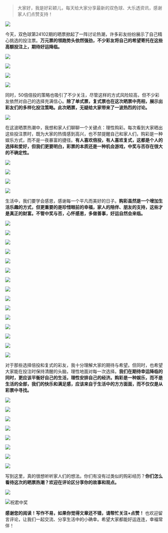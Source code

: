 > 大家好，我是好彩颖儿，每天给大家分享最新的双色球、大乐透资讯，感谢家人们点赞支持！

![](https://cdn.jsdelivr.net/gh/wangwenjie1314/PicCDN/2024-7-11/1720660897499-image.png)


今天，双色球第24102期的晒票掀起了一阵讨论热潮，许多彩友纷纷展示了自己精心挑选的投注票。**万元票的领跑势头依然强劲，不少彩友将自己的希望寄托在这些高额投注上，期待好运降临。**


![](https://cdn.jsdelivr.net/gh/wangwenjie1314/PicCDN/2024-9-3/1725343501556-image.png)


![](https://cdn.jsdelivr.net/gh/wangwenjie1314/PicCDN/2024-9-3/1725343403781-image.png)


![](https://cdn.jsdelivr.net/gh/wangwenjie1314/PicCDN/2024-9-3/1725343485988-image.png)


![](https://cdn.jsdelivr.net/gh/wangwenjie1314/PicCDN/2024-9-3/1725343149101-image.png)


同时，50倍倍投的策略也吸引了不少关注，尽管这样的方式风险较高，但不少彩友依然对自己的选择充满信心。**除了单式票，复式票也在这次晒票中亮相，展示出彩友们的多样化投注策略。此次晒票，无疑给大家带来了一波热烈的讨论。**


![](https://cdn.jsdelivr.net/gh/wangwenjie1314/PicCDN/2024-9-3/1725343510089-image.png)



在这波晒票热潮中，我想和家人们聊聊一个关键点：理性购彩。每次看到大家晒出这些投注票时，既为大家的热情感到高兴，也不禁提醒自己和家人们，购彩是一种娱乐方式，而不是一夜暴富的捷径。**有人喜欢倍投，有人喜欢复式，这都是个人的选择和爱好，但我们更要明白，彩票的本质还是一种机会游戏，中奖与否存在很大的不确定性。**


![](https://cdn.jsdelivr.net/gh/wangwenjie1314/PicCDN/2024-9-3/1725343517442-image.png)


![](https://cdn.jsdelivr.net/gh/wangwenjie1314/PicCDN/2024-9-3/1725344249670-image.png)


![](https://cdn.jsdelivr.net/gh/wangwenjie1314/PicCDN/2024-9-3/1725344125408-image.png)


![](https://cdn.jsdelivr.net/gh/wangwenjie1314/PicCDN/2024-9-3/1725344182143-image.png)


生活中，我们要学会感恩，感谢每一个平凡而美好的日子。**购彩虽然是一个增加生活乐趣的方式，但更重要的是珍惜眼前的幸福，家人的陪伴、朋友的支持，这些才是真正的财富。不管中奖与否，心怀感恩，多做善事，好运自然会来临。**


![](https://cdn.jsdelivr.net/gh/wangwenjie1314/PicCDN/2024-9-3/1725343527871-image.png)

![](https://cdn.jsdelivr.net/gh/wangwenjie1314/PicCDN/2024-9-3/1725343524076-image.png)

![](https://cdn.jsdelivr.net/gh/wangwenjie1314/PicCDN/2024-9-3/1725343538163-image.png)

![](https://cdn.jsdelivr.net/gh/wangwenjie1314/PicCDN/2024-9-3/1725343533326-image.png)

![](https://cdn.jsdelivr.net/gh/wangwenjie1314/PicCDN/2024-9-3/1725343991748-image.png)


![](https://cdn.jsdelivr.net/gh/wangwenjie1314/PicCDN/2024-9-3/1725344050852-image.png)


![](https://cdn.jsdelivr.net/gh/wangwenjie1314/PicCDN/2024-9-3/1725343799001-image.png)

![](https://cdn.jsdelivr.net/gh/wangwenjie1314/PicCDN/2024-9-3/1725343778548-image.png)


![](https://cdn.jsdelivr.net/gh/wangwenjie1314/PicCDN/2024-9-3/1725344002003-image.png)


![](https://cdn.jsdelivr.net/gh/wangwenjie1314/PicCDN/2024-9-3/1725343555582-image.png)

![](https://cdn.jsdelivr.net/gh/wangwenjie1314/PicCDN/2024-9-3/1725343550308-image.png)


![](https://cdn.jsdelivr.net/gh/wangwenjie1314/PicCDN/2024-9-3/1725343690224-image.png)

![](https://cdn.jsdelivr.net/gh/wangwenjie1314/PicCDN/2024-9-3/1725343700924-image.png)

![](https://cdn.jsdelivr.net/gh/wangwenjie1314/PicCDN/2024-9-3/1725343979987-image.png)

![](https://cdn.jsdelivr.net/gh/wangwenjie1314/PicCDN/2024-9-3/1725343973266-image.png)


对于那些选择倍投和复式的彩友，我十分理解大家的期待与希望。但同时，也希望大家能在投注时保持清醒的头脑，理性地面对每一次选择。**我们在期待幸运降临的同时，更应该平衡好自己的生活，理性安排自己的经济。购彩是一种娱乐，而不是生活的全部，我们的快乐和满足感，应该来自于生活中的方方面面，而不仅仅是从彩票中寻找。**


![](https://cdn.jsdelivr.net/gh/wangwenjie1314/PicCDN/2024-9-3/1725343909200-image.png)

![](https://cdn.jsdelivr.net/gh/wangwenjie1314/PicCDN/2024-9-3/1725343961901-image.png)

![](https://cdn.jsdelivr.net/gh/wangwenjie1314/PicCDN/2024-9-3/1725343953116-image.png)


![](https://cdn.jsdelivr.net/gh/wangwenjie1314/PicCDN/2024-9-3/1725343859939-image.png)


![](https://cdn.jsdelivr.net/gh/wangwenjie1314/PicCDN/2024-9-3/1725343658253-image.png)

![](https://cdn.jsdelivr.net/gh/wangwenjie1314/PicCDN/2024-9-3/1725343652647-image.png)


![](https://cdn.jsdelivr.net/gh/wangwenjie1314/PicCDN/2024-9-3/1725343643226-image.png)

![](https://cdn.jsdelivr.net/gh/wangwenjie1314/PicCDN/2024-9-3/1725343870359-image.png)



写到这里，真的很想听听家人们的想法。你们有没有过类似的购彩经历？**你们怎么看待这次的晒票热潮？欢迎在评论区分享你的故事和观点。**


![](https://cdn.jsdelivr.net/gh/wangwenjie1314/PicCDN/2024-9-3/1725343633150-image.png)


![祝君中奖](https://cdn.jsdelivr.net/gh/wangwenjie1314/PicCDN/2024-8-17/1723887483009-image.png)


**感谢您的阅读！写作不易，如果你觉得文章还不错，请帮忙关注+点赞！** 也欢迎留言评论，让我们一起交流、分享生活中的小确幸。希望大家都能好运连连，幸福常伴！
